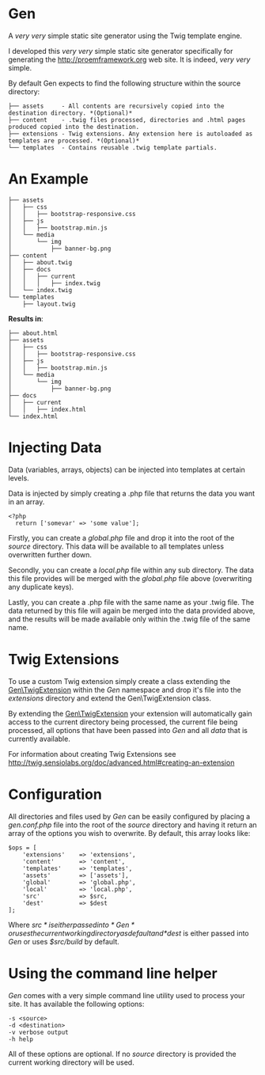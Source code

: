 Gen
=====
A *very* *very* simple static site generator using the Twig template engine.

I developed this *very* *very* simple static site generator specifically for generating the http://proemframework.org web site. It is indeed, *very* *very* simple.

By default Gen expects to find the following structure within the source directory:

```
├── assets     - All contents are recursively copied into the destination directory. *(Optional)*
├── content    - .twig files processed, directories and .html pages produced copied into the destination.
├── extensions - Twig extensions. Any extension here is autoloaded as templates are processed. *(Optional)*
└── templates  - Contains reusable .twig template partials.
```
An Example
===
```
├── assets
│   ├── css
│   │   ├── bootstrap-responsive.css
│   ├── js
│   │   ├── bootstrap.min.js
│   └── media
│       └── img
│           ├── banner-bg.png
├── content
│   ├── about.twig
│   ├── docs
│   │   ├── current
│   │   │   ├── index.twig
│   └── index.twig
└── templates
    ├── layout.twig
```
__Results in__:

```
├── about.html
├── assets
│   ├── css
│   │   ├── bootstrap-responsive.css
│   ├── js
│   │   ├── bootstrap.min.js
│   └── media
│       └── img
│           ├── banner-bg.png
├── docs
│   ├── current
│   │   ├── index.html
└── index.html
```
Injecting Data
===
Data (variables, arrays, objects) can be injected into templates at certain levels.

Data is injected by simply creating a .php file that returns the data you want in an array.
```
<?php
  return ['somevar' => 'some value'];
```

Firstly, you can create a *global.php* file and drop it into the root of the *source* directory. This data will be available to all templates unless overwritten further down.

Secondly, you can create a *local.php* file within any sub directory. The data this file provides will be merged with the *global.php* file above (overwriting any duplicate keys).

Lastly, you can create a .php file with the same name as your .twig file. The data returned by this file will again be merged into the data provided above, and the results will be made available only within the .twig file of the same name.

Twig Extensions
===
To use a custom Twig extension simply create a class extending the [Gen\TwigExtension](https://github.com/trq/Gen/blob/master/lib/TwigExtension.php) within the *Gen* namespace and drop it's file into the *extensions* directory and extend the Gen\TwigExtension class.

By extending the [Gen\TwigExtension](https://github.com/trq/Gen/blob/master/lib/TwigExtension.php) your extension will automatically gain access to the current directory being processed, the current file being processed, all options that have been passed into *Gen* and all *data* that is currently available.

For information about creating Twig Extensions see http://twig.sensiolabs.org/doc/advanced.html#creating-an-extension

Configuration
===
All directories and files used by *Gen* can be easily configured by placing a *gen.conf.php* file into the root of the *source* directory and having it return an array of the options you wish to overwrite. By default, this array looks like:
```
$ops = [
    'extensions'    => 'extensions',
    'content'       => 'content',
    'templates'     => 'templates',
    'assets'        => ['assets'],
    'global'        => 'global.php',
    'local'         => 'local.php',
    'src'           => $src,
    'dest'          => $dest
];
```
Where *$src* is either passed into *Gen* or uses the current working directory as default and *$dest* is either passed into *Gen* or uses *$src/build* by default.

Using the command line helper
===
*Gen* comes with a very simple command line utility used to process your site. It has available the following options:
```
-s <source>
-d <destination>
-v verbose output
-h help
```
All of these options are optional. If no *source* directory is provided the current working directory will be used.
